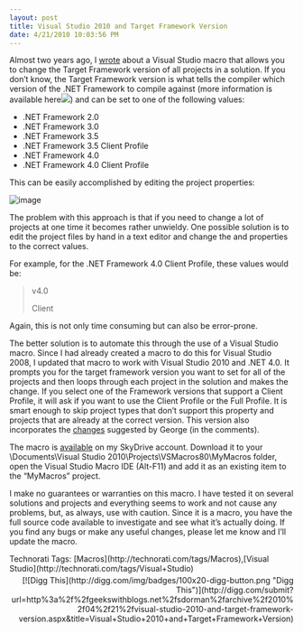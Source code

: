 ```yaml
---
layout: post
title: Visual Studio 2010 and Target Framework Version
date: 4/21/2010 10:03:56 PM
---
```


Almost two years ago, I [wrote](http://geekswithblogs.net/sdorman/archive/2008/07/18/visual-studio-2008-and-targetframeworkversion.aspx) about a Visual Studio macro that allows you to change the Target Framework version of all projects in a solution. If you don’t know, the Target Framework version is what tells the compiler which version of the .NET Framework to compile against (more information is available here![](http://i.ixnp.com/images/v6.27/t.gif)) and can be set to one of the following values:

*   .NET Framework 2.0 
*   .NET Framework 3.0 
*   .NET Framework 3.5
*   .NET Framework 3.5 Client Profile
*   .NET Framework 4.0
*   .NET Framework 4.0 Client Profile  

This can be easily accomplished by editing the project properties:

![image](http://gwb.blob.core.windows.net/sdorman/WindowsLiveWriter/VisualStudio2010andTargetFrameworkVersio_1363F/image_3.png "image") 

The problem with this approach is that if you need to change a lot of projects at one time it becomes rather unwieldy. One possible solution is to edit the project files by hand in a text editor and change the ***<TargetFrameworkVersion />*** and **<TargetFrameworkProfile />** properties to the correct values.

For example, for the .NET Framework 4.0 Client Profile, these values would be:

> <TargetFrameworkVersion>v4.0</TargetFrameworkVersion>
> 
> <TargetFrameworkProfile>Client</TargetFrameworkProfile>

Again, this is not only time consuming but can also be error-prone.

The better solution is to automate this through the use of a Visual Studio macro. Since I had already created a macro to do this for Visual Studio 2008, I updated that macro to work with Visual Studio 2010 and .NET 4.0. It prompts you for the target framework version you want to set for all of the projects and then loops through each project in the solution and makes the change. If you select one of the Framework versions that support a Client Profile, it will ask if you want to use the Client Profile or the Full Profile. It is smart enough to skip project types that don’t support this property and projects that are already at the correct version. This version also incorporates the [changes](http://geekswithblogs.net/sdorman/archive/2008/07/18/visual-studio-2008-and-targetframeworkversion.aspx#401270) suggested by George (in the comments). 

The macro is [available](http://cid-93d618d639ec9651.skydrive.live.com/self.aspx/Public/Visual%20Studio%202008%20Macros/ProjectUtilities.vb) on my SkyDrive account. Download it to your <UserProfile>\Documents\Visual Studio 2010\Projects\VSMacros80\MyMacros folder, open the Visual Studio Macro IDE (Alt-F11) and add it as an existing item to the “MyMacros” project.

I make no guarantees or warranties on this macro. I have tested it on several solutions and projects and everything seems to work and not cause any problems, but, as always, use with caution. Since it is a macro, you have the full source code available to investigate and see what it’s actually doing. If you find any bugs or make any useful changes, please let me know and I’ll update the macro.
  <div class="wlWriterSmartContent" id="scid:0767317B-992E-4b12-91E0-4F059A8CECA8:d4c77912-3f83-4504-b197-98d12b08a10a" style="margin: 0px; padding: 0px; float: none; display: inline;">Technorati Tags: [Macros](http://technorati.com/tags/Macros),[Visual Studio](http://technorati.com/tags/Visual+Studio)</div><div class="wlWriterHeaderFooter" style="margin: 0px; padding: 4px 0px; text-align: right;">[![Digg This](http://digg.com/img/badges/100x20-digg-button.png "Digg This")](http://digg.com/submit?url=http%3a%2f%2fgeekswithblogs.net%2fsdorman%2farchive%2f2010%2f04%2f21%2fvisual-studio-2010-and-target-framework-version.aspx&title=Visual+Studio+2010+and+Target+Framework+Version)</div>
